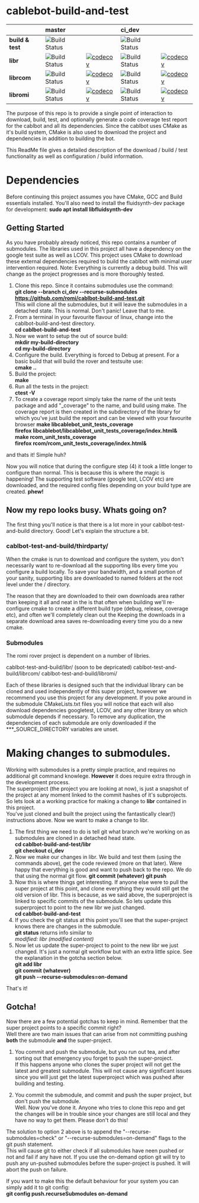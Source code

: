 # cablebot-build-and-test

| |master| |ci_dev| |
|:---|:---|:---|:---|:---|
|**build & test**|![Build Status](https://github.com/romi/cablbot-build-and-test/workflows/CI/badge.svg?branch=master)| |![Build Status](https://github.com/romi/cablbot-build-and-test/workflows/CI/badge.svg?branch=ci_dev)| | 
|**libr**|![Build Status](https://github.com/romi/libr/workflows/CI/badge.svg?branch=master)|[![codecov](https://codecov.io/gh/romi/libr/branch/master/graph/badge.svg)](https://codecov.io/gh/romi/libr)|![Build Status](https://github.com/romi/libr/workflows/CI/badge.svg?branch=ci_dev)|[![codecov](https://codecov.io/gh/romi/libr/branch/ci_dev/graph/badge.svg)](https://codecov.io/gh/romi/libr)
|**librcom**|![Build Status](https://github.com/romi/librcom/workflows/CI/badge.svg?branch=master)|[![codecov](https://codecov.io/gh/romi/librcom/branch/master/graph/badge.svg)](https://codecov.io/gh/romi/librcom) |![Build Status](https://github.com/romi/librcom/workflows/CI/badge.svg?branch=ci_dev)|[![codecov](https://codecov.io/gh/romi/librcom/branch/ci_dev/graph/badge.svg)](https://codecov.io/gh/romi/librcom)
|**libromi**|![Build Status](https://github.com/romi/libromi/workflows/CI/badge.svg?branch=master)|[![codecov](https://codecov.io/gh/romi/libromi/branch/master/graph/badge.svg)](https://codecov.io/gh/romi/libromi)|![Build Status](https://github.com/romi/libromi/workflows/CI/badge.svg?branch=ci_dev)|[![codecov](https://codecov.io/gh/romi/libromi/branch/ci_dev/graph/badge.svg)](https://codecov.io/gh/romi/libromi)

The purpose of this repo is to provide a single point of interaction to download, build, test, and optionally generate a code coverage test report for the cablbot and all its dependencies.
Since the cablbot uses CMake as it's build system, CMake is also used to download the project and dependencies in addition to building the bot.

This ReadMe file gives a detailed description of the download / build / test functionality as well as configuration / build information.

# Dependencies
Before continuing this project assumes you have CMake, GCC and Build essentials installed.
You'll also need to install the fluidsynth-dev package for development: **sudo apt install libfluidsynth-dev**

## Getting Started
As you have probably already noticed, this repo contains a number of submodules. The libraries used in this project all have a dependency on the google test suite
as well as LCOV.
This project uses CMake to download these external dependencies required to build the cablbot with minimal user intervention required.
Note: Everything is currently a debug build. This will change as the project progresses and is more thoroughly tested.

1) Clone this repo. Since it contains submodules use the command:   
   **git clone --branch ci_dev --recurse-submodules https://github.com/romi/cablbot-build-and-test.git**  
   This will clone all the submodules, but it will leave the submodules in a detached state. This is normal. Don't panic! Leave that to me.
2) From a terminal in your favourite flavour of linux, change into the cablbot-build-and-test directory.  
   **cd cablbot-build-and-test**
3) Now we want to setup the out of source build:  
   **mkdir my-build-directory**  
   **cd my-build-directory**
4) Configure the build. Everything is forced to Debug at present. For a basic build that will build the rover and testsuite use:  
   **cmake ..**
5) Build the project:  
   **make**
6) Run all the tests in the project:  
   **ctest -V**
7) To create a coverage report simply take the name of the unit tests package and add "_coverage" to the name, and build using make.
   The coverage report is then created in the subdirectory of the library for which you've just build the report and can be viewed with your favourite browser
   **make libcablebot_unit_tests_coverage**  
   **firefox libcablebot/libcablebot_unit_tests_coverage/index.html&**  
   **make rcom_unit_tests_coverage**  
   **firefox rcom/rcom_unit_tests_coverage/index.html&**

and thats it! Simple huh?

Now you will notice that during the configure step (4) it took a little longer to configure than normal. This is because this is where the magic is happening!
The supporting test software (google test, LCOV etc) are downloaded, and the required config files depending on your build type are created. **phew!**

## Now my repo looks busy. Whats going on?
The first thing you'll notice is that there is a lot more in your cablbot-test-and-build directory. Good!
Let's explain the structure a bit.

### cablbot-test-and-build/thirdparty/
When the cmake is run to download and configure the system, you don't necessarily want to re-download all the supporting
libs every time you configure a build locally. To save your bandwidth, and a small portion of your sanity,
supporting libs are downloaded to named folders at the root level under the <thirdparty>/ directory.

The reason that they are downloaded to their own downloads area rather than keeping it all and neat in the <build-directory>
is that often when building we'll re-configure cmake to create a different build type (debug, release, coverage etc), and often we'll completely clean out the <build-directory>
Keeping the downloads in a separate download area saves re-downloading every time you do a new cmake.

### Submodules
The romi rover project is dependent on a number of libries.

cablbot-test-and-build/libr/  (soon to be depricated)
cablbot-test-and-build/librcom/
cablbot-test-and-build/libromi/

Each of these libraries is designed such that the individual library can be cloned and used independently of this super project,
however we recommend you use this project for any development. If you poke around in the submodule CMakeLists.txt files
you will notice that each will also download dependencies googletest, LCOV, and any other library on which submodule depends if necessary.
To remove any duplication, the dependencies of each submodule are only downloaded if the ***_SOURCE_DIRECTORY variables are unset.

# Making changes to submodules.
Working with submodules is a pretty simple practice, and requires no additional git command knowlege. **However** it does require extra through in the development process.  
The superproject (the project you are looking at now), is just a snapshot of the project at any moment linked to the commit hashes of it's subprojects.  
So lets look at a working practice for making a change to **libr** contained in this project.  
You've just cloned and built the project using the fantastically clear(!) instructions above. Now we want to make a change to libr.
1) The first thing we need to do is tell git what branch we're working on as submodules are cloned in a detached head state.  
   **cd cablbot-build-and-test/libr**  
   **git checkout ci_dev**
2) Now we make our changes in libr. We build and test them (using the commands above), get the code reviewed (more on that later).
   Were happy that everything is good and want to push back to the repo. We do that using the normal git flow.
   **git commit (whatever)**
   **git push**
3) Now this is where things get interesting. If anyone else were to pull the super project at this point, and clone everything they would still get the old version of libr.
   This is because, as we said above, the superproject is linked to specific commits of the submodule. So lets update this superproject to point to the
   new libr we just changed.  
   **cd cablbot-build-and-test**
4) If you check the git status at this point you'll see that the super-project knows there are changes in the submodule.  
   **git status** returns info similar to  
   *modified:   libr (modified content)*
5) Now let us update the super-project to point to the new libr we just changed. It's just a normal git workflow but with an extra little spice.
   See the explanation in the gotcha section below.  
   **git add libr**  
   **git commit (whatever)**    
   **git push --recurse-submodules=on-demand**

That's it!

## Gotcha!
Now there are a few potential gotchas to keep in mind. Remember that the super project points to a specific commit right?  
Well there are two main issues that can arise from not committing pushing **both** the submodule **and** the super-project.

1) You commit and push the submodule, but you run out tea, and after sorting out that emergency you forget to push the super-project.  
   If this happens anyone who clones the super project will not get the latest and greatest submodule.
   This will not cause any significant issues since you will just get the latest superproject which was pushed after building and testing.

2) You commit the submodule, and commit and push the super project, but don't push the submodule.  
   Well. Now you've done it. Anyone who tries to clone this repo and get the changes will be in trouble since your changes are still
   local and they have no way to get them. Please don't do this!

The solution to option 2 above is to append the "--recurse-submodules=check" or "--recurse-submodules=on-demand" flags to the git push statement.  
This will cause git to either check if all submodules have neen pushed or not and fail if any have not.
If you use the on-demand option git will try to push any un-pushed submodules before the super-project is pushed. It will abort the push on failure.

If you want to make this the default behaviour for your system you can simply add it to git config:  
**git config push.recurseSubmodules on-demand**
 